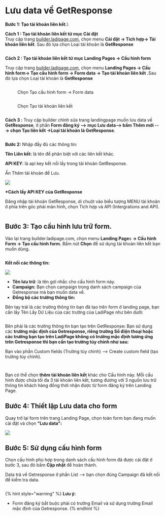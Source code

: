 # Lưu data về GetResponse

**Bước 1: Tạo tài khoản liên kết.**\



**Cách 1 : Tạo tài khoản liên kết từ mục Cài đặt** \
Truy cập trang [builder.ladipage.com](http://builder.ladipage.com/), chọn menu **Cài đặt -> Tích hợp-> Tài khoản liên kết**. Sau đó lựa chọn Loại tài khoản là **GetResponse**

<figure><img src="../../.gitbook/assets/image (74).png" alt=""><figcaption></figcaption></figure>

**Cách 2 : Tạo tài khoản liên kết từ mục Landing Pages -> Cấu hình form**

Truy cập trang [builder.ladipage.com](http://builder.ladipage.com/), chọn menu **Landing Pages -> Cấu hình form-> Tạo cấu hình form -> Form data -> Tạo tài khoản liên kết .**&#x53;au đó lựa chọn Loại tài khoản là **GetResponse**

<figure><img src="../../.gitbook/assets/image (1297).png" alt=""><figcaption><p>Chọn Tạo cấu hình form -> Form data </p></figcaption></figure>

<figure><img src="../../.gitbook/assets/image (1298).png" alt=""><figcaption><p>Chọn Tạo tài khoản liên kết</p></figcaption></figure>

<figure><img src="../../.gitbook/assets/image (76).png" alt=""><figcaption></figcaption></figure>

**Cách 3 :** Truy cập builder chỉnh sửa trang landingpage muốn lưu data về **GetResponse**, ở phần **Form đăng ký --> mục Lưu data--> bấm Thêm mới ---> chọn Tạo liên kết ->Loại tài khoản là GetResponse**.

<figure><img src="../../.gitbook/assets/image (27).png" alt=""><figcaption></figcaption></figure>

**Bước 2:** Nhập đầy đủ các thông tin:

**Tên Liên kết:** là tên để phân biệt với các liên kết khác.&#x20;

**API KEY**: là api key kết nối lấy trong tài khoản GetResponse.

Ấn Thêm tài khoản để Lưu.

![](<../../.gitbook/assets/image (555).png>)

**\*Cách lấy API KEY của GetResponse**

Đăng nhập tài khoản GetResponse, di chuột vào biểu tượng MENU tài khoản ở phía trên góc phải màn hình, chọn Tích hợp và API (Intergrations and API).

<figure><img src="../../.gitbook/assets/get2 (1).png" alt=""><figcaption></figcaption></figure>

## Bước 3: **Tạo** cấu hình lưu trữ form.

Vào lại trang builder.ladipage.com, chọn menu **Landing Page**s **-> Cấu hình Form -> Tạo cấu hình form.** Bấm nút **Chọn** để sử dụng tài khoản liên kết bạn muốn dùn&#x67;**.**

<figure><img src="../../.gitbook/assets/cấu hình form (2).gif" alt=""><figcaption></figcaption></figure>

**Kết nối các thông tin:**

![](<../../.gitbook/assets/image (1100).png>)

* **Tên lưu trữ**: là tên gợi nhắc cho cấu hình form này.
* **Campaign:** Bạn chọn campaign trong danh sách campaign của Getresponse mà bạn muốn data về.
* **Đồng bộ các trường thông tin:**&#x20;

Bên tay trái là các trường thông tin bạn đã tạo trên form ở landing page, bạn cần lấy Tên Lấy Dữ Liệu của các trường của LadiPage như bên dưới:

<figure><img src="../../.gitbook/assets/tên lấy dữ liệu (2).png" alt=""><figcaption></figcaption></figure>

Bên phải là các trường thông tin bạn tạo trên GetRespons&#x65;**:** Bạn sử dụng các **trường mặc định của Getresponse, riêng trường Số điện thoại hoặc các trường  bạn tạo trên LadiPage không có trường mặc định tương ứng  trên Getresponse thì bạn cần tạo trường tùy chỉnh như sau:**

Bạn vào phần Custom fields (Trường tùy chỉnh) --> Create custom field (tạo trường tùy chỉnh).

<figure><img src="../../.gitbook/assets/get5.png" alt=""><figcaption></figcaption></figure>

<figure><img src="../../.gitbook/assets/get6.png" alt=""><figcaption></figcaption></figure>

Bạn có thể chọn **thêm tài khoản liên kết** khác cho Cấu hình này. Mỗi cấu hình được chứa tối đa 3 tài khoản liên kết, tương đương với 3 nguồn lưu trữ thông tin khách hàng đồng thời nhận được từ form đăng ký trên Landing Page.

## **Bước 4: Thiết lập Lưu data cho form**

&#x20;Quay trở lại form trên trang Landing Page, chọn toàn form bạn đang muốn cài đặt và chọn **"Lưu data":**

![](<../../.gitbook/assets/image (279).png>)

## **Bước 5: Sử dụng cấu hình form**

Chọn cấu hình phù hợp trong danh sách cấu hình form đã được cài đặt ở bước 3, sau đó bấm **Cập nhật** để hoàn thành.

Data trả về Getresponse ở phần List --> bạn chọn đúng Campaign đã kết nối để kiểm tra data.

<figure><img src="../../.gitbook/assets/get7.png" alt=""><figcaption></figcaption></figure>

{% hint style="warning" %}
**Lưu ý:**

* Form đăng ký bắt buộc phải có trường Email và sử dụng trường Email mặc định của Getresponse.
{% endhint %}
